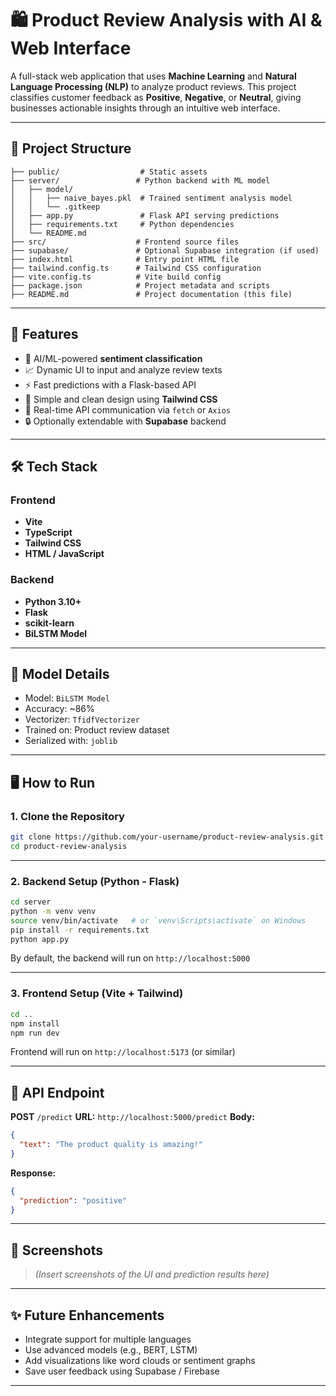# 🛍️ Product Review Analysis with AI & Web Interface

A full-stack web application that uses **Machine Learning** and **Natural Language Processing (NLP)** to analyze product reviews. This project classifies customer feedback as **Positive**, **Negative**, or **Neutral**, giving businesses actionable insights through an intuitive web interface.

---

## 📂 Project Structure

```
├── public/                  # Static assets
├── server/                 # Python backend with ML model
│   ├── model/
│   │   ├── naive_bayes.pkl  # Trained sentiment analysis model
│   │   └── .gitkeep
│   ├── app.py               # Flask API serving predictions
│   ├── requirements.txt     # Python dependencies
│   └── README.md
├── src/                    # Frontend source files
├── supabase/               # Optional Supabase integration (if used)
├── index.html              # Entry point HTML file
├── tailwind.config.ts      # Tailwind CSS configuration
├── vite.config.ts          # Vite build config
├── package.json            # Project metadata and scripts
├── README.md               # Project documentation (this file)
```

---

## 🚀 Features

* 🧠 AI/ML-powered **sentiment classification**
* 📈 Dynamic UI to input and analyze review texts
* ⚡ Fast predictions with a Flask-based API
* 💬 Simple and clean design using **Tailwind CSS**
* 🔁 Real-time API communication via `fetch` or `Axios`
* 🔒 Optionally extendable with **Supabase** backend

---

## 🛠️ Tech Stack

### Frontend

* **Vite**
* **TypeScript**
* **Tailwind CSS**
* **HTML / JavaScript**

### Backend

* **Python 3.10+**
* **Flask**
* **scikit-learn**
* **BiLSTM Model**



---

## 🧪 Model Details

* Model: `BiLSTM Model`
* Accuracy: \~86%
* Vectorizer: `TfidfVectorizer`
* Trained on: Product review dataset
* Serialized with: `joblib`

---

## 🖥️ How to Run

### 1. Clone the Repository

```bash
git clone https://github.com/your-username/product-review-analysis.git
cd product-review-analysis
```

---

### 2. Backend Setup (Python - Flask)

```bash
cd server
python -m venv venv
source venv/bin/activate   # or `venv\Scripts\activate` on Windows
pip install -r requirements.txt
python app.py
```

By default, the backend will run on `http://localhost:5000`

---

### 3. Frontend Setup (Vite + Tailwind)

```bash
cd ..
npm install
npm run dev
```

Frontend will run on `http://localhost:5173` (or similar)

---

## 🔄 API Endpoint

**POST** `/predict`
**URL:** `http://localhost:5000/predict`
**Body:**

```json
{
  "text": "The product quality is amazing!"
}
```

**Response:**

```json
{
  "prediction": "positive"
}
```

---

## 📸 Screenshots

> *(Insert screenshots of the UI and prediction results here)*

---

## ✨ Future Enhancements

* Integrate support for multiple languages
* Use advanced models (e.g., BERT, LSTM)
* Add visualizations like word clouds or sentiment graphs
* Save user feedback using Supabase / Firebase

---


